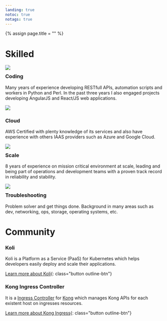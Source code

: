 ```yaml
---
landing: true
notoc: true
notags: true
---
```


{% assign page.title = "" %}

# Skilled

<div class="component-container">
    <!--start row-->
    <div class="row">
        <div class="col-sm-12 col-md-12 col-lg-4 block">
            <div class="component">
                <div class="component-icon">
                    <img src="../images/github_blue.png">
                </div>
                <h3 style="margin-top: 10px;">Coding</h3>
                <p>Many years of experience developing RESTfull APIs, automation scripts and workers in Python and Perl. In the past three years I also engaged projects developing AngularJS and React/JS web applications.</p>
            </div>
        </div>
        <div class="col-sm-12 col-md-12 col-lg-4 block">
            <div class="component">
                <div class="component-icon">
                    <img src="../images/cloud_48.svg">
                </div>
                <h3>Cloud</h3>
                <p>AWS Certified with plenty knowledge of its services and also have experience with others IAAS providers such as Azure and Google Cloud.</p>
            </div>
        </div>
        <div class="col-sm-12 col-md-12 col-lg-4 block">
            <div class="component">
                <div class="component-icon">
                    <img src="../images/graph.png">
                </div>
                <h3 style="margin-top: 10px;" style="margin-top: 10px;">Scale</h3>
                <p>8 years of experience on mission critical environment at scale, leading and being part of operations and development teams with a proven track record in reliability and stability.</p>
            </div>
        </div>
    </div>
</div>

<div class="component-container">
    <!--start row-->
    <div class="row">
        <div class="col-sm-12 col-md-12 col-lg-4 block">
            <div class="component">
                <div class="component-icon">
                    <img src="../images/linux_48.svg">
                </div>
                <h3 style="margin-top: 10px;">Troubleshooting</h3>
                <p>Problem solver and get things done. Background in many areas such as dev, networking, ops, storage, operating systems, etc.</p>
            </div>
        </div>
    </div>
</div>

# Community

<div class="row">
<div markdown="1" class="col-xs-12 col-sm-12 col-md-12 col-lg-6 block">

### Koli

Koli is a Platform as a Service (PaaS) for Kubernetes which helps developers easily 
deploy and scale their applications.

[Learn more about Koli](https://github.com/koli/koli){: class="button outline-btn"}
</div>

<div markdown="1" class="col-xs-12 col-sm-12 col-md-12 col-lg-6 block">

### Kong Ingress Controller

It is a [Ingress Controller](https://kubernetes.io/docs/concepts/services-networking/ingress/) for [Kong](https://getkong.org/about/)
which manages Kong APIs for each existent host on ingresses resources.

[Learn more about Kong Ingress](https://github.com/koli/kong-ingress){: class="button outline-btn"}

</div>
</div><!-- end row -->
